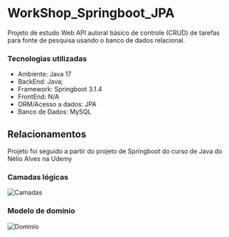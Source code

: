 # WorkShop_Springboot_JPA

Projeto de estudo Web API autoral básico de controle (CRUD) de tarefas para fonte de pesquisa usando o banco de dados relacional. 

### Tecnologias utilizadas 

- Ambiente: Java 17
- BackEnd: Java;
- Framework: Springboot 3.1.4
- FrontEnd: N/A
- ORM/Acesso a dados: JPA
- Banco de Dados: MySQL

**Relacionamentos**
-

Projeto foi seguido a partir do projeto de Springboot do curso de Java do Nélio Alves na Udemy

### Camadas lógicas

![Camadas](/course/imgs/layer.jpg)

### Modelo de domínio

![Dominio](/course/imgs/domain.jpg)